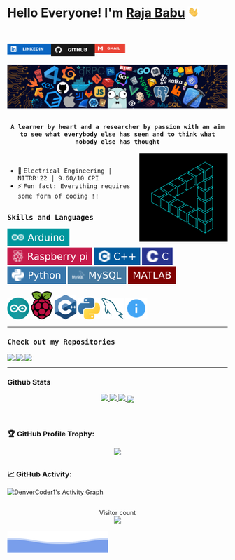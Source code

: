 # Hello Everyone! I'm [Raja Babu](https://github.com/ka-raja-babu) <img src="https://github.com/ka-raja-babu/ka-raja-babu/blob/main/Images/Hi.gif" width="25px">
<br><br>
<a href="https://www.linkedin.com/in/raja-babu-01/">
  <img align="left" alt="Raja's Linkdein" width="100px" src="https://github.com/ka-raja-babu/ka-raja-babu/blob/main/Images/linkedin.svg" />
</a>
<a href="https://github.com/ka-raja-babu">
  <img align="left" alt="Raja's Github" width="100px" src="https://github.com/ka-raja-babu/ka-raja-babu/blob/main/Images/github.svg" />
</a>
<a href="mailto:karajababusahu@gmail.com">
  <img align="left" alt="Raja's Email" width="70px" src="https://github.com/ka-raja-babu/ka-raja-babu/blob/main/Images/gmail.svg" />
</a>

<br><br>
![](https://github.com/ka-raja-babu/ka-raja-babu/blob/main/Images/poster.png)

## <p align="center"><h4 align="center"><samp>A learner by heart and a researcher by passion with an aim to see what everybody else has seen and to think what nobody else has thought</samp></h4></p>

<div>
<img align="right" src="https://github.com/ka-raja-babu/ka-raja-babu/blob/main/Images/processing.gif" width="40%"/>
  <br>

- 👷 <samp>Electrical Engineering | NITRR'22 | 9.60/10 CPI 
- ⚡ <samp>Fun fact: Everything requires some form of coding !!
</div>

##
<h3><b><samp>Skills and Languages</samp></b></h3>

![Arduino](https://github.com/ka-raja-babu/ka-raja-babu/blob/main/Images/arduino.svg)
![Rapspberry Pi](https://github.com/ka-raja-babu/ka-raja-babu/blob/main/Images/raspberrypi.svg)
![C++](https://github.com/ka-raja-babu/ka-raja-babu/blob/main/Images/c%2B%2B.svg)
![C](https://github.com/ka-raja-babu/ka-raja-babu/blob/main/Images/c.svg)
![Python](https://github.com/ka-raja-babu/ka-raja-babu/blob/main/Images/python.svg)
![MySQL](https://github.com/ka-raja-babu/ka-raja-babu/blob/main/Images/mysql.svg)
![Matlab](https://github.com/ka-raja-babu/ka-raja-babu/blob/main/Images/matlab.svg)
  
<span>
<img src="https://github.com/ka-raja-babu/ka-raja-babu/blob/main/Images/arduino_logo.svg" alt="drawing" width="50"/>
<img src="https://github.com/ka-raja-babu/ka-raja-babu/blob/main/Images/raspberrypi_logo.svg" alt="drawing" width="50"/>
<img src="https://github.com/ka-raja-babu/ka-raja-babu/blob/main/Images/c%2B%2B_logo.svg" alt="drawing" width="50"/>
<img src="https://github.com/ka-raja-babu/ka-raja-babu/blob/main/Images/python_logo.svg" alt="drawing" width="50"/>
<img src="https://github.com/ka-raja-babu/ka-raja-babu/blob/main/Images/mysql_logo.svg" alt="drawing" width="50"/>
<img src="https://github.com/ka-raja-babu/ka-raja-babu/blob/main/Images/readme_logo.svg" alt="drawing" width="50"/>
</span>
      
<hr> 
  
<h3><b><samp>Check out my Repositories</samp></b></h3>

<span>
<a href="https://github.com/ka-raja-babu/Matrix-Theory">
  <img align="center" src="https://github-readme-stats.vercel.app/api/pin/?username=ka-raja-babu&repo=Matrix-Theory" />
</a>
  </span>
  
<span>
<a href="https://github.com/ka-raja-babu/Arduino-Based-Robot">
  <img align="center" src="https://github-readme-stats.vercel.app/api/pin/?username=ka-raja-babu&repo=Arduino-Based-Robot" />
</a>
  </span>
  
  <span>
<a href="https://github.com/ka-raja-babu/Beacon-Tracking-for-Robot-Navigation">
  <img align="center" src="https://github-readme-stats.vercel.app/api/pin/?username=ka-raja-babu&repo=Beacon-Tracking-for-Robot-Navigation" />
</a>
  </span>
<hr>
  
### Github Stats
  
<p align="center">
  <a href="https://github.com/ka-raja-babu"><span>
    <img height="48%" src="https://github-readme-stats.vercel.app/api?username=ka-raja-babu&count_private=true&show_icons=true&theme=radical&&include_all_commits=true"/>
    <img width="48%" src="https://github-readme-streak-stats.herokuapp.com/?user=ka-raja-babu&theme=radical" />
    <img height="180em" src="https://github-readme-stats-eight-theta.vercel.app/api/top-langs/?username=ka-raja-babu&hide=html,css,javascript,scss&layout=compact&langs_count=8&theme=radical"/>
    <img align="center" src="https://github-profile-summary-cards.vercel.app/api/cards/profile-details?username=ka-raja-babu&theme=dracula" />
    </span></a>
</p>
  
<br>
  
##
  
### 🏆 GitHub Profile Trophy:
<p align="center">
<a href="https://github.com/ryo-ma/github-profile-trophy">
  <img width=800 src="https://github-profile-trophy.vercel.app/?username=ka-raja-babu&column=8&theme=onedark&no-frame=true&no-bg=true"/>
</a>
</p>
  
##

### 📈 GitHub Activity:
  <a href="https://github.com/ka-raja-babu/github-readme-activity-graph"><img alt="DenverCoder1's Activity Graph" src="https://activity-graph.herokuapp.com/graph?username=ka-raja-babu&bg_color=1F222E&color=F8D866&line=F85D7F&point=FFFFFF&hide_border=true" /></a>

##
<p align="center"> 
  Visitor count<br>
  <img src="https://profile-counter.glitch.me/ka-raja-babu/count.svg" />
</p>
  
![](https://github.com/ka-raja-babu/ka-raja-babu/blob/main/Images/wave.svg)
